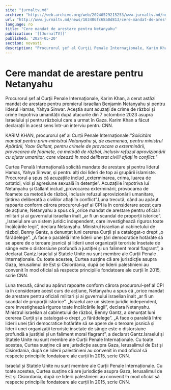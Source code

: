 ```yaml
---
site: "jurnaltv.md"
archive: "https://web.archive.org/web/20240529215253/www.jurnaltv.md/news/103406fc68a0d813/cere-mandat-de-arestare-pentru-netanyahu.html?utm_source=RSS&utm_medium=RSS&utm_campaign=RSS"
url: "http://www.jurnaltv.md/news/103406fc68a0d813/cere-mandat-de-arestare-pentru-netanyahu.html"
language: ro
title: "Cere mandat de arestare pentru Netanyahu"
publication: '[[JurnalTV]]'
published: '2024-05-20'
section: novosti
description: "Procurorul şef al Curţii Penale Internaţionale, Karim Khan, a cerut astăzi mandat de arestare pentru premierul israelian Benjamin Netanyahu și pentru liderul Hamas, Yahya Sinwar. Aceștia sunt acuzați de crime de război și crime împotriva umanității după atacurile din 7 octombrie 2023 asupra Israelului și pentru războiul care a urmat în Gaza. Karim Khan a făcut declarații în acest sens într-un interviu pentru CNN."
---
```


# Cere mandat de arestare pentru Netanyahu

Procurorul şef al Curţii Penale Internaţionale, Karim Khan, a cerut astăzi mandat de arestare pentru premierul israelian Benjamin Netanyahu și pentru liderul Hamas, Yahya Sinwar. Aceștia sunt acuzați de crime de război și crime împotriva umanității după atacurile din 7 octombrie 2023 asupra Israelului și pentru războiul care a urmat în Gaza. Karim Khan a făcut declarații în acest sens într-un interviu pentru CNN.

KARIM KHAN, procurorul șef al Curții Penale Internaționale:*"Solicităm mandat pentru prim-ministrul Netanyahu și, de asemenea, pentru ministrul Apărării, Yoav Gallant, pentru crimele de provocare a exterminării, provocarea de foamete, ca metodă de război, inclusiv refuzul aprovizionării cu ajutor umanitar, care vizează în mod deliberat civilii aflați în conflict."*

Curtea Penală Internațională solicită mandate de arestare și pentru liderul Hamas, Yahya Sinwar, și pentru alți doi lideri de top ai grupării islamiste. Procurorul a spus că acuzațiile includ „exterminarea, crima, luarea de ostatici, viol și agresiune sexuală în detenție”. Acuzațiile împotriva lui Netanyahu și Gallant includ „provocarea exterminării, provocarea de foamete ca metodă de război, inclusiv refuzul aprovizionării umanitare, țintirea deliberată a civililor aflați în conflict”.Luna trecută, când au apărut rapoarte conform cărora procurorul-șef al CPI ia în considerare acest curs de acțiune, Netanyahu a spus că „orice mandat de arestare pentru oficiali militari și ai guvernului israelian înalt „ar fi un scandal de proporții istorice”. „Israelul are un sistem juridic independent, care investighează riguros toate încălcările legii”, declara Netanyahu. Ministrul israelian al cabinetului de război, Benny Gantz, a denunțat luni cererea Curții și a catalogat-o drept „o fărădelege”. „A face o paralelă între liderii unei țări democratice hotărâte să se apere de o teroare josnică și liderii unei organizații teroriste însetate de sânge este o distorsiune profundă a justiției și un faliment moral flagrant”, a declarat Gantz.Israelul și Statele Unite nu sunt membre ale Curții Penale Internaționale. Cu toate acestea, Curtea susține că are jurisdicție asupra Gaza, Ierusalimul de Est și Cisiordania, după ce liderii palestinieni au convenit în mod oficial să respecte principiile fondatoare ale curții în 2015, scrie CNN.

Luna trecută, când au apărut rapoarte conform cărora procurorul-șef al CPI ia în considerare acest curs de acțiune, Netanyahu a spus că „orice mandat de arestare pentru oficiali militari și ai guvernului israelian înalt „ar fi un scandal de proporții istorice”. „Israelul are un sistem juridic independent, care investighează riguros toate încălcările legii”, declara Netanyahu. Ministrul israelian al cabinetului de război, Benny Gantz, a denunțat luni cererea Curții și a catalogat-o drept „o fărădelege”. „A face o paralelă între liderii unei țări democratice hotărâte să se apere de o teroare josnică și liderii unei organizații teroriste însetate de sânge este o distorsiune profundă a justiției și un faliment moral flagrant”, a declarat Gantz.Israelul și Statele Unite nu sunt membre ale Curții Penale Internaționale. Cu toate acestea, Curtea susține că are jurisdicție asupra Gaza, Ierusalimul de Est și Cisiordania, după ce liderii palestinieni au convenit în mod oficial să respecte principiile fondatoare ale curții în 2015, scrie CNN.

Israelul și Statele Unite nu sunt membre ale Curții Penale Internaționale. Cu toate acestea, Curtea susține că are jurisdicție asupra Gaza, Ierusalimul de Est și Cisiordania, după ce liderii palestinieni au convenit în mod oficial să respecte principiile fondatoare ale curții în 2015, scrie CNN.